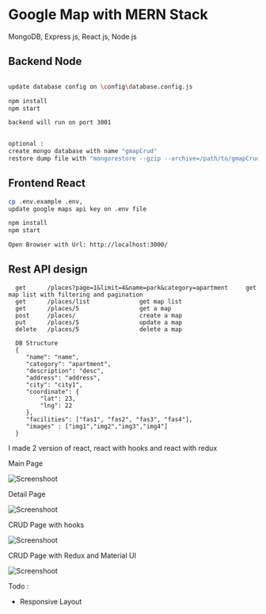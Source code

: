 # Google Map with MERN Stack

MongoDB, Express js, React js, Node js


## Backend Node

```bash

update database config on \config\database.config.js

npm install
npm start

backend will run on port 3001


optional : 
create mongo database with name "gmapCrud"
restore dump file with "mongorestore --gzip --archive=/path/to/gmapCrud.archive"

```


## Frontend React

```bash
cp .env.example .env, 
update google maps api key on .env file

npm install
npm start

Open Browser with Url: http://localhost:3000/

```

## Rest API design

```
  get      /places?page=1&limit=4&name=park&category=apartment     get map list with filtering and pagination
  get      /places/list              get map list
  get      /places/5                 get a map
  post     /places/                  create a map
  put      /places/5                 update a map
  delete   /places/5                 delete a map
    
  DB Structure
  {
     "name": "name",
     "category": "apartment",
     "description": "desc",
     "address": "address",
     "city": "city1",
     "coordinate": {
         "lat": 23,
         "lng": 22
     },
     "facilities": ["fas1", "fas2", "fas3", "fas4"],
     "images" : ["img1","img2","img3","img4"]
  }
```


I made 2 version of react, react with hooks and react with redux


Main Page

![Screenshoot](https://i.ibb.co/XYWTjB6/mainpage.png)




Detail Page

![Screenshoot](https://i.ibb.co/bXQjxLs/detailpage.png)




CRUD Page with hooks

![Screenshoot](https://i.ibb.co/dBgJ22y/crudpage.png)




CRUD Page with Redux and Material UI

![Screenshoot](https://i.ibb.co/QD0jr1D/react-redux.png)



Todo : 
- Responsive Layout


